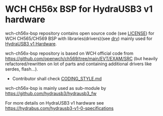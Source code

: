# WCH CH56x BSP for HydraUSB3 v1 hardware

wch-ch56x-bsp repository contains open source code (see [LICENSE](LICENSE)) for WCH CH565/CH569 BSP with libraries(drivers)(see [drv](drv/)) mainly used for [HydraUSB3 v1 Hardware](https://github.com/hydrausb3/hydrausb3_hw).

wch-ch56x-bsp repository is based on WCH official code from https://github.com/openwch/ch569/tree/main/EVT/EXAM/SRC (but heavily refactored/rewritten on lot of parts and containing additional drivers like serdes, flash...).

* Contributor shall check [CODING_STYLE.md](CODING_STYLE.md)

wch-ch56x-bsp is mainly used as sub-module by https://github.com/hydrausb3/hydrausb3_fw

For more details on HydraUSB3 v1 hardware see https://hydrabus.com/hydrausb3-v1-0-specifications
